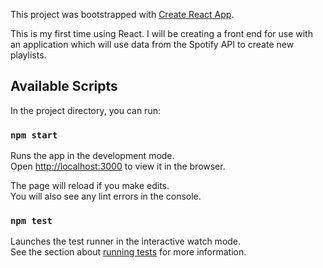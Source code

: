 This project was bootstrapped with [Create React App](https://github.com/facebook/create-react-app).

This is my first time using React. I will be creating a front end for use with an application which will use data from the Spotify API to create new playlists.

## Available Scripts

In the project directory, you can run:

### `npm start`

Runs the app in the development mode.<br>
Open [http://localhost:3000](http://localhost:3000) to view it in the browser.

The page will reload if you make edits.<br>
You will also see any lint errors in the console.

### `npm test`

Launches the test runner in the interactive watch mode.<br>
See the section about [running tests](https://facebook.github.io/create-react-app/docs/running-tests) for more information.


